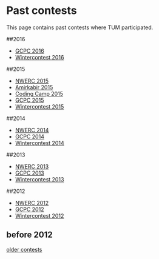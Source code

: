 # Past contests

This page contains past contests where TUM participated.

##2016
* [GCPC 2016](/history/2016/gcpc)  
* [Wintercontest 2016](/history/2016/wintercontest)

##2015
* [NWERC 2015](/history/2015/nwerc)
* [Amirkabir 2015](/history/2015/amirkabir)  
* [Coding Camp 2015](/history/2015/camp)  
* [GCPC 2015](/history/2015/gcpc)  
* [Wintercontest 2015](/history/2015/wintercontest)  

##2014
* [NWERC 2014](/history/2014/nwerc)  
* [GCPC 2014](/history/2014/gcpc)  
* [Wintercontest 2014](/history/2014/wintercontest)

##2013
* [NWERC 2013](/history/2013/nwerc)  
* [GCPC 2013](/history/2013/gcpc)  
* [Wintercontest 2013](/history/2013/wintercontest)

##2012
* [NWERC 2012](/history/2012/nwerc)  
* [GCPC 2012](/history/2012/gcpc)  
* [Wintercontest 2012](/history/2012/wintercontest)

## before 2012

[older contests](/history/old)
